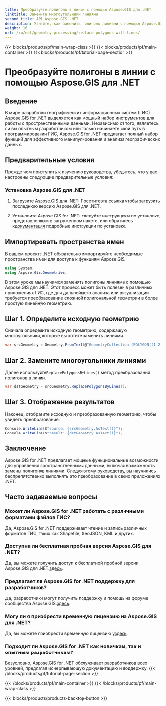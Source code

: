 ```yaml
---
title: Преобразуйте полигоны в линии с помощью Aspose.GIS для .NET
linktitle: Замените многоугольники линиями
second_title: API Aspose.GIS .NET
description: Узнайте, как заменить полигоны линиями с помощью Aspose.GIS для .NET. Совершенствуйте свои навыки манипулирования данными ГИС без особых усилий.
weight: 16
url: /ru/net/geometry-processing/replace-polygons-with-lines/
---
```


{{< blocks/products/pf/main-wrap-class >}}
{{< blocks/products/pf/main-container >}}
{{< blocks/products/pf/tutorial-page-section >}}

# Преобразуйте полигоны в линии с помощью Aspose.GIS для .NET

## Введение
В мире разработки географических информационных систем (ГИС) Aspose.GIS for .NET выделяется как мощный набор инструментов для работы с пространственными данными. Независимо от того, являетесь ли вы опытным разработчиком или только начинаете свой путь в программировании ГИС, Aspose.GIS for .NET предлагает полный набор функций для эффективного манипулирования и анализа географических данных.
## Предварительные условия
Прежде чем приступить к изучению руководства, убедитесь, что у вас настроены следующие предварительные условия:
### Установка Aspose.GIS для .NET
1.  Загрузите Aspose.GIS для .NET: Посетите[эта ссылка](https://releases.aspose.com/gis/net/) чтобы загрузить последнюю версию Aspose.GIS для .NET.
   
2.  Установите Aspose.GIS for .NET: следуйте инструкциям по установке, представленным в загруженном пакете, или обратитесь к[документация](https://reference.aspose.com/gis/net/) подробные инструкции по установке.

## Импортировать пространства имен
В вашем проекте .NET обязательно импортируйте необходимые пространства имен для доступа к функциям Aspose.GIS.
```csharp
using System;
using Aspose.Gis.Geometries;
```

В этом уроке мы научимся заменять полигоны линиями с помощью Aspose.GIS для .NET. Этот процесс может быть полезен в различных приложениях ГИС, где для дальнейшего анализа или визуализации требуется преобразование сложной полигональной геометрии в более простую линейную геометрию.
## Шаг 1. Определите исходную геометрию
Сначала определите исходную геометрию, содержащую многоугольники, которые вы хотите заменить линиями.
```csharp
var srcGeometry = Geometry.FromText(@"GeometryCollection (POLYGON((1 2, 1 4, 3 4, 3 2)), Point (5 1))");
```
## Шаг 2. Замените многоугольники линиями
 Далее используйте`ReplacePolygonsByLines()` метод преобразования полигонов в линии.
```csharp
var dstGeometry = srcGeometry.ReplacePolygonsByLines();
```
## Шаг 3. Отображение результатов
Наконец, отобразите исходную и преобразованную геометрию, чтобы увидеть преобразование.
```csharp
Console.WriteLine($"source: {srcGeometry.AsText()}");
Console.WriteLine($"result: {dstGeometry.AsText()}");
```

## Заключение
Aspose.GIS for .NET предлагает мощные функциональные возможности для управления пространственными данными, включая возможность замены полигонов линиями. Следуя этому руководству, вы научились беспрепятственно выполнять это преобразование в своих приложениях .NET.
## Часто задаваемые вопросы
### Может ли Aspose.GIS for .NET работать с различными форматами файлов ГИС?
Да, Aspose.GIS for .NET поддерживает чтение и запись различных форматов ГИС, таких как Shapefile, GeoJSON, KML и других.
### Доступна ли бесплатная пробная версия Aspose.GIS для .NET?
 Да, вы можете получить доступ к бесплатной пробной версии Aspose.GIS для .NET.[здесь](https://releases.aspose.com/).
### Предлагает ли Aspose.GIS for .NET поддержку для разработчиков?
 Да, разработчики могут получить поддержку и помощь на форуме сообщества Aspose.GIS.[здесь](https://forum.aspose.com/c/gis/33).
### Могу ли я приобрести временную лицензию на Aspose.GIS для .NET?
 Да, вы можете приобрести временную лицензию у[здесь](https://purchase.aspose.com/temporary-license/).
### Подходит ли Aspose.GIS for .NET как новичкам, так и опытным разработчикам?
Безусловно, Aspose.GIS for .NET обслуживает разработчиков всех уровней, предлагая исчерпывающую документацию и поддержку.
{{< /blocks/products/pf/tutorial-page-section >}}

{{< /blocks/products/pf/main-container >}}
{{< /blocks/products/pf/main-wrap-class >}}

{{< blocks/products/products-backtop-button >}}
